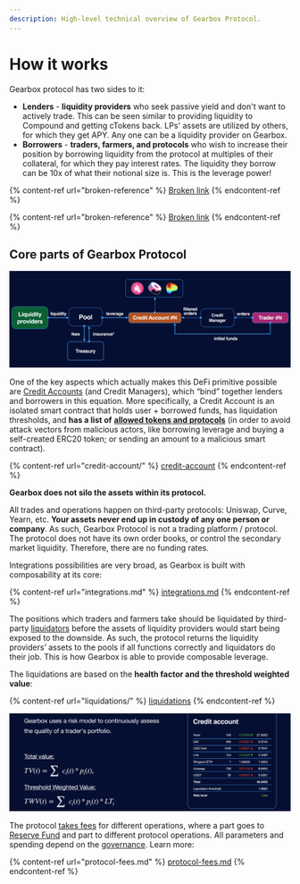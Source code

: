 ```yaml
---
description: High-level technical overview of Gearbox Protocol.
---
```


# How it works

Gearbox protocol has two sides to it:

* **Lenders** - **liquidity providers** who seek passive yield and don't want to actively trade. This can be seen similar to providing liquidity to Compound and getting cTokens back. LPs' assets are utilized by others, for which they get APY. Any one can be a liquidity provider on Gearbox.
* **Borrowers** - **traders, farmers, and protocols** who wish to increase their position by borrowing liquidity from the protocol at multiples of their collateral, for which they pay interest rates. The liquidity they borrow can be 10x of what their notional size is. This is the leverage power!

{% content-ref url="broken-reference" %}
[Broken link](broken-reference)
{% endcontent-ref %}

{% content-ref url="broken-reference" %}
[Broken link](broken-reference)
{% endcontent-ref %}

## Core parts of Gearbox Protocol

![](<../.gitbook/assets/Screenshot 2021-08-07 at 22.53.18.png>)

One of the key aspects which actually makes this DeFi primitive possible are [Credit Accounts](credit-account/) (and Credit Managers), which “bind” together lenders and borrowers in this equation. More specifically, a Credit Account is an isolated smart contract that holds user + borrowed funds, has liquidation thresholds, and **has a list of** [**allowed tokens and protocols**](credit-account/#allowed-list-policy) (in order to avoid attack vectors from malicious actors, like borrowing leverage and buying a self-created ERC20 token; or sending an amount to a malicious smart contract).

{% content-ref url="credit-account/" %}
[credit-account](credit-account/)
{% endcontent-ref %}

**Gearbox does not silo the assets within its protocol.**&#x20;

All trades and operations happen on third-party protocols: Uniswap, Curve, Yearn, etc. **Your assets never end up in custody of any one person or company**. As such, Gearbox Protocol is not a trading platform / protocol. The protocol does not have its own order books, or control the secondary market liquidity. Therefore, there are no funding rates.

Integrations possibilities are very broad, as Gearbox is built with composability at its core:

{% content-ref url="integrations.md" %}
[integrations.md](integrations.md)
{% endcontent-ref %}

The positions which traders and farmers take should be liquidated by third-party [liquidators](liquidations/) before the assets of liquidity providers would start being exposed to the downside. As such, the protocol returns the liquidity providers’ assets to the pools if all functions correctly and liquidators do their job. This is how Gearbox is able to provide composable leverage.&#x20;

The liquidations are based on the **health factor and the threshold weighted value**:

{% content-ref url="liquidations/" %}
[liquidations](liquidations/)
{% endcontent-ref %}

![](<../.gitbook/assets/Screenshot 2021-08-07 at 22.49.59.png>)

The protocol [takes fees](protocol-fees.md) for different operations, where a part goes to [Reserve Fund](liquidations/insurance-fund.md) and part to different protocol operations. All parameters and spending depend on the [governance](../governance/setup/). Learn more:

{% content-ref url="protocol-fees.md" %}
[protocol-fees.md](protocol-fees.md)
{% endcontent-ref %}
